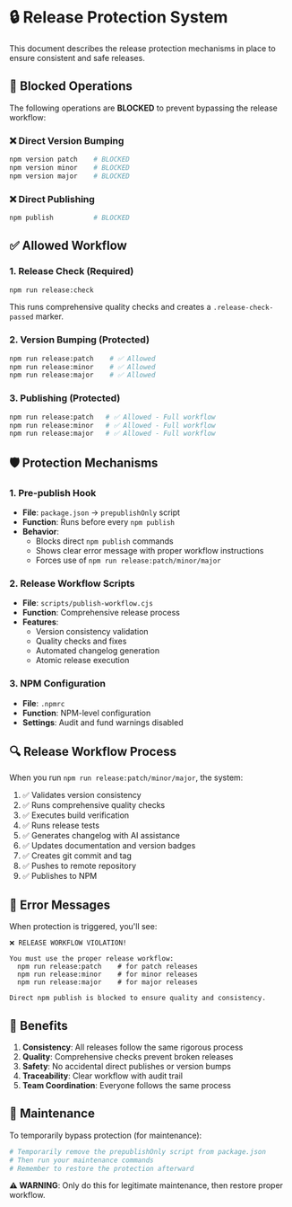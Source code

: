 # 🔒 Release Protection System

This document describes the release protection mechanisms in place to ensure consistent and safe releases.

## 🚫 Blocked Operations

The following operations are **BLOCKED** to prevent bypassing the release workflow:

### ❌ Direct Version Bumping

```bash
npm version patch    # BLOCKED
npm version minor    # BLOCKED
npm version major    # BLOCKED
```

### ❌ Direct Publishing

```bash
npm publish          # BLOCKED
```

## ✅ Allowed Workflow

### 1. Release Check (Required)

```bash
npm run release:check
```

This runs comprehensive quality checks and creates a `.release-check-passed` marker.

### 2. Version Bumping (Protected)

```bash
npm run release:patch    # ✅ Allowed
npm run release:minor    # ✅ Allowed
npm run release:major    # ✅ Allowed
```

### 3. Publishing (Protected)

```bash
npm run release:patch   # ✅ Allowed - Full workflow
npm run release:minor   # ✅ Allowed - Full workflow  
npm run release:major   # ✅ Allowed - Full workflow
```

## 🛡️ Protection Mechanisms

### 1. Pre-publish Hook

- **File**: `package.json` → `prepublishOnly` script
- **Function**: Runs before every `npm publish`
- **Behavior**:
  - Blocks direct `npm publish` commands
  - Shows clear error message with proper workflow instructions
  - Forces use of `npm run release:patch/minor/major`

### 2. Release Workflow Scripts

- **File**: `scripts/publish-workflow.cjs`
- **Function**: Comprehensive release process
- **Features**:
  - Version consistency validation
  - Quality checks and fixes
  - Automated changelog generation
  - Atomic release execution

### 3. NPM Configuration

- **File**: `.npmrc`
- **Function**: NPM-level configuration
- **Settings**: Audit and fund warnings disabled

## 🔍 Release Workflow Process

When you run `npm run release:patch/minor/major`, the system:

1. ✅ Validates version consistency
2. ✅ Runs comprehensive quality checks
3. ✅ Executes build verification
4. ✅ Runs release tests
5. ✅ Generates changelog with AI assistance
6. ✅ Updates documentation and version badges
7. ✅ Creates git commit and tag
8. ✅ Pushes to remote repository
9. ✅ Publishes to NPM

## 🚨 Error Messages

When protection is triggered, you'll see:

```
❌ RELEASE WORKFLOW VIOLATION!

You must use the proper release workflow:
  npm run release:patch    # for patch releases
  npm run release:minor    # for minor releases
  npm run release:major    # for major releases

Direct npm publish is blocked to ensure quality and consistency.
```

## 🎯 Benefits

1. **Consistency**: All releases follow the same rigorous process
2. **Quality**: Comprehensive checks prevent broken releases
3. **Safety**: No accidental direct publishes or version bumps
4. **Traceability**: Clear workflow with audit trail
5. **Team Coordination**: Everyone follows the same process

## 🔧 Maintenance

To temporarily bypass protection (for maintenance):

```bash
# Temporarily remove the prepublishOnly script from package.json
# Then run your maintenance commands
# Remember to restore the protection afterward
```

**⚠️ WARNING**: Only do this for legitimate maintenance, then restore proper workflow.
